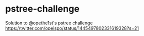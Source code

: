 # pstree-challenge
Solution to @opethe1st's pstree challenge
https://twitter.com/opeispo/status/1445497802331619328?s=21
